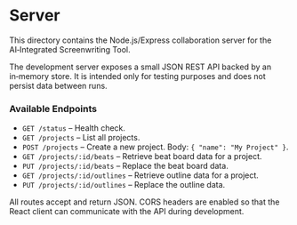 # Server

This directory contains the Node.js/Express collaboration server for the AI‑Integrated Screenwriting Tool.

The development server exposes a small JSON REST API backed by an in‑memory store. It is intended only for testing purposes and does not persist data between runs.

### Available Endpoints

* `GET /status` – Health check.
* `GET /projects` – List all projects.
* `POST /projects` – Create a new project. Body: `{ "name": "My Project" }`.
* `GET /projects/:id/beats` – Retrieve beat board data for a project.
* `PUT /projects/:id/beats` – Replace the beat board data.
* `GET /projects/:id/outlines` – Retrieve outline data for a project.
* `PUT /projects/:id/outlines` – Replace the outline data.

All routes accept and return JSON. CORS headers are enabled so that the React client can communicate with the API during development.
